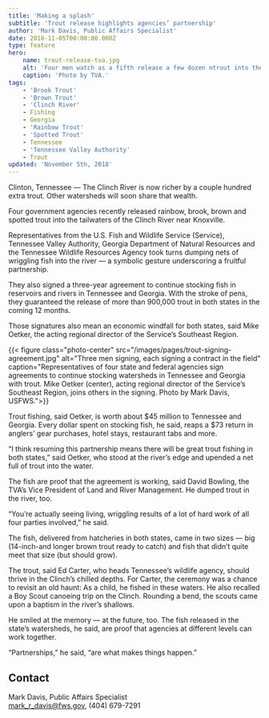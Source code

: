 ```yaml
---
title: 'Making a splash'
subtitle: 'Trout release highlights agencies’ partnership'
author: 'Mark Davis, Public Affairs Specialist'
date: 2018-11-05T00:00:00.000Z
type: feature
hero:
    name: trout-release-tva.jpg
    alt: 'Four men watch as a fifth release a few dozen ntrout into the Clinch River.'
    caption: 'Photo by TVA.'
tags:
    - 'Brook Trout'
    - 'Brown Trout'
    - 'Clinch River'
    - Fishing
    - Georgia
    - 'Rainbow Trout'
    - 'Spotted Trout'
    - Tennessee
    - 'Tennessee Valley Authority'
    - Trout
updated: 'November 5th, 2018'
---
```


Clinton, Tennessee &mdash; The Clinch River is now richer by a couple hundred extra trout. Other watersheds will soon share that wealth.

Four government agencies recently released rainbow, brook, brown and spotted trout into the tailwaters of the Clinch River near Knoxville.

Representatives from the U.S. Fish and Wildlife Service (Service), Tennessee Valley Authority, Georgia Department of Natural Resources and the Tennessee Wildlife Resources Agency took turns dumping nets of wriggling fish into the river &mdash; a symbolic gesture underscoring a fruitful partnership.

They also signed a three-year agreement to continue stocking fish in reservoirs and rivers in Tennessee and Georgia. With the stroke of pens, they guaranteed the release of more than 900,000 trout in both states in the coming 12 months.

Those signatures also mean an economic windfall for both states, said Mike Oetker, the acting regional director of the Service’s Southeast Region.

{{< figure class="photo-center" src="/images/pages/trout-signing-agreement.jpg" alt="Three men signing, each signing a contract in the field" caption="Representatives of four state and federal agencies sign agreements to continue stocking watersheds in Tennessee and Georgia with trout. Mike Oetker (center), acting regional director of the Service’s Southeast Region, joins others in the signing. Photo by Mark Davis, USFWS.">}}

Trout fishing, said Oetker, is worth about $45 million to Tennessee and Georgia. Every dollar spent on stocking fish, he said, reaps a $73 return in anglers’ gear purchases, hotel stays, restaurant tabs and more.

“I think resuming this partnership means there will be great trout fishing in both states,” said Oetker, who stood at the river’s edge and upended a net full of trout into the water.

The fish are proof that the agreement is working, said David Bowling, the TVA’s Vice President of Land and River Management. He dumped trout in the river, too.

“You’re actually seeing living, wriggling results of a lot of hard work of all four parties involved,” he said.

The fish, delivered from hatcheries in both states, came in two sizes &mdash; big (14-inch-and longer brown trout ready to catch) and fish that didn’t quite meet that size (but should grow).

The trout, said Ed Carter, who heads Tennessee’s wildlife agency, should thrive in the Clinch’s chilled depths. For Carter, the ceremony was a chance to revisit an old haunt: As a child, he fished in these waters. He also recalled a Boy Scout canoeing trip on the Clinch. Rounding a bend, the scouts came upon a baptism in the river’s shallows.

He smiled at the memory &mdash; at the future, too. The fish released in the state’s watersheds, he said, are proof that agencies at different levels can work together.

“Partnerships,” he said, “are what makes things happen.”

## Contact

Mark Davis, Public Affairs Specialist  
[mark_r_davis@fws.gov](mailto:mark_r_davis@fws.gov), (404) 679-7291
